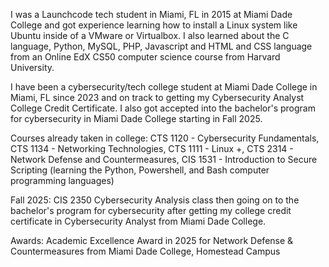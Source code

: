 I was a Launchcode tech student in Miami, FL in 2015 at Miami Dade College and got experience learning how to install a Linux system like Ubuntu inside of a VMware or Virtualbox. I also learned about the C language, Python, MySQL, PHP, Javascript and HTML and CSS language from an Online EdX CS50 computer science course from Harvard University.

I have been a cybersecurity/tech college student at Miami Dade College in Miami, FL since 2023 and on track to getting my Cybersecurity Analyst College Credit Certificate. I also got accepted into the bachelor's program for cybersecurity in Miami Dade College starting in Fall 2025. 

Courses already taken in college:
CTS 1120 - Cybersecurity Fundamentals,
CTS 1134 - Networking Technologies, 
CTS 1111 - Linux +,
CTS 2314 - Network Defense and Countermeasures,
CIS 1531 - Introduction to Secure Scripting (learning the Python, Powershell, and Bash computer programming languages)

Fall 2025:
CIS 2350 Cybersecurity Analysis class then going on to the bachelor's program for cybersecurity after getting my college credit certificate in Cybersecurity Analyst from Miami Dade College.

Awards:
Academic Excellence Award in 2025 for Network Defense & Countermeasures from Miami Dade College, Homestead Campus
